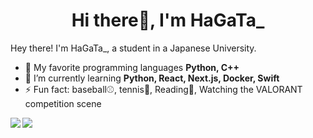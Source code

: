 <h1 align="center">Hi there👋, I'm HaGaTa_</h1>

Hey there! I'm HaGaTa_, a student in a Japanese University.

- 📖 My favorite programming languages **Python, C++**
- 🌱 I’m currently learning **Python, React, Next.js, Docker, Swift**
- ⚡️ Fun fact: baseball⚾, tennis🎾, Reading📕, Watching the VALORANT competition scene

<div>
<a href="https://github.com/anuraghazra/github-readme-stats">
  <img align="left" src="https://github-readme-stats.vercel.app/api/top-langs/?username=hagatasdelus&show_icons=true&theme=tokyonight&count_private=true"/>
</a>
<a href="https://github.com/anuraghazra/github-readme-stats">
  <img align="left" src="https://github-readme-stats.vercel.app/api?username=hagatasdelus&count_private=true&show_icons=true&theme=tokyonight&line_height=40" />
</a>
</div>
